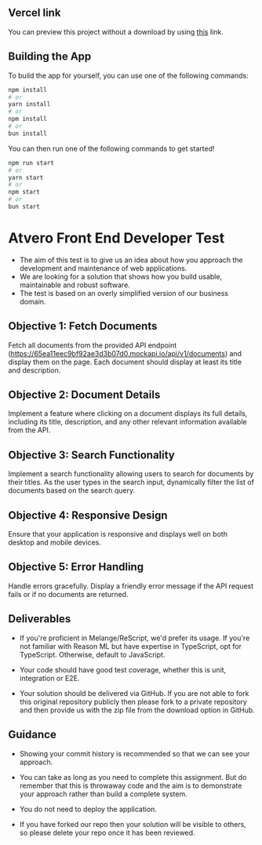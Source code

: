 ## Vercel link

You can preview this project without a download by using [this](atvero-frontend-developer-test.vercel.app) link.

## Building the App

To build the app for yourself, you can use one of the following commands:

```bash
npm install
# or
yarn install
# or
npm install
# or
bun install
```

You can then run one of the following commands to get started!

```bash
npm run start
# or
yarn start
# or
npm start
# or
bun start
```

# Atvero Front End Developer Test

- The aim of this test is to give us an idea about how you approach the development and maintenance of web applications.
- We are looking for a solution that shows how you build usable, maintainable and robust software.
- The test is based on an overly simplified version of our business domain.

## Objective 1: Fetch Documents
Fetch all documents from the provided API endpoint (https://65ea11eec9bf92ae3d3b07d0.mockapi.io/api/v1/documents) and display them on the page. Each document should display at least its title and description.

## Objective 2: Document Details
Implement a feature where clicking on a document displays its full details, including its title, description, and any other relevant information available from the API.

## Objective 3: Search Functionality
Implement a search functionality allowing users to search for documents by their titles. As the user types in the search input, dynamically filter the list of documents based on the search query.

## Objective 4: Responsive Design
Ensure that your application is responsive and displays well on both desktop and mobile devices.

## Objective 5: Error Handling
Handle errors gracefully. Display a friendly error message if the API request fails or if no documents are returned.

## Deliverables

- If you're proficient in Melange/ReScript, we'd prefer its usage. If you're not familiar with Reason ML but have expertise in TypeScript, opt for TypeScript. Otherwise, default to JavaScript.

- Your code should have good test coverage, whether this is unit, integration or E2E.

- Your solution should be delivered via GitHub. If you are not able to fork this original repository publicly then please fork to a private repository and then provide us with the zip file from the download option in GitHub.

## Guidance

- Showing your commit history is recommended so that we can see your approach.

- You can take as long as you need to complete this assignment. But do remember that this is throwaway code and the aim is to demonstrate your approach rather than build a complete system.

- You do not need to deploy the application.

- If you have forked our repo then your solution will be visible to others, so please delete your repo once it has been reviewed.  
